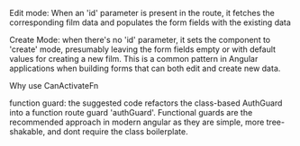 Edit mode: When an 'id' parameter is present in the route, it fetches the corresponding film data and populates the form fields with the existing data

Create Mode: when there's no 'id' parameter, it sets the component to 'create' mode, presumably leaving the form fields empty or with default values for creating a new film. This is a common pattern in Angular applications when building forms that can both edit and create new data.

Why use CanActivateFn

function guard: the suggested code refactors the class-based AuthGuard into a function route guard 'authGuard'. Functional guards are the recommended approach in modern angular as they are simple, more tree-shakable, and dont require the class boilerplate.

